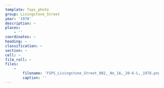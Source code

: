 ```yaml
---
template: fsps_photo
group: Livingstone_Street
year: '1978'
description: ~
places:
    - ''
coordinates: ~
heading: ~
classification: ~
section: ~
cell: ~
film_roll: ~
files:
    -
        filename: 'FSPS_Livingstone_Street_002,_No_1A,_20-6-L,_1978.png'
        caption: ''
---
```

